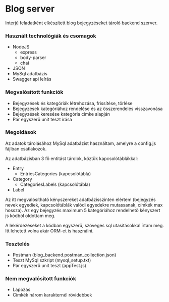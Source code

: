 # Blog server

Interjú feladatként elkészített blog bejegyzéseket tároló backend szerver.


### Használt technológiák és csomagok

* NodeJS
  * express
  * body-parser
  * chai
* JSON
* MySql adatbázis
* Swagger api leírás


### Megvalósított funkciók

* Bejegyzések és kategóriák létrehozása, frissítése, törlése
* Bejegyzések kategóriához rendelése és az összerendelés visszavonása
* Bejegyzések keresése kategória címke alapján
* Pár egyszerű unit teszt írása


### Megoldások

Az adatok tárolásához MySql adatbázist használtam, amelyre a config.js fájlban csatlakozok.

Az adatbázisban 3 fő entitást tárolok, köztük kapcsolótáblákkal:
* Entry
  * EntriesCategories (kapcsolótábla)
* Category
  * CategoriesLabels (kapcsolótábla)
* Label

Az itt megvalósítható kényszereket adatbázisszinten elértem (bejegyzés nevek egyediek, kapcsolótáblák valódi egyedekre mutassanak,
címkék max hossza). Az egy bejegyzés maximum 5 kategóriához rendelhető kényszert js kódból oldottam meg.

A lekérdezéseket a kódban egyszerű, szöveges sql utasításokkal írtam meg. Itt lehetett volna akár ORM-et is használni. 


### Tesztelés

* Postman (blog_backend.postman_collection.json)
* Teszt MySql szkript (mysql_setup.txt)
* Pár egyszerű unit teszt (appTest.js)

### Nem megvalósított funkciók

* Lapozás
* Címkék három karakternél rövidebbek

